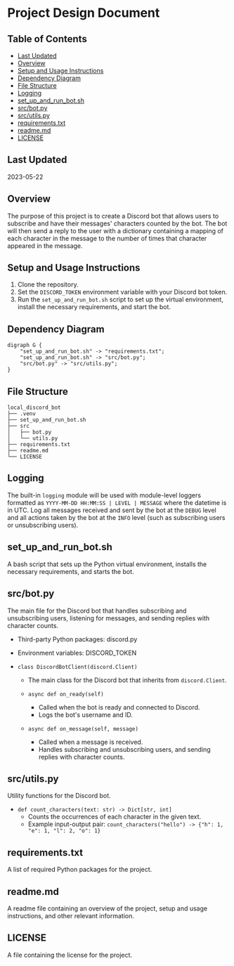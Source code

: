 # Project Design Document

## Table of Contents

- [Last Updated](#last-updated)
- [Overview](#overview)
- [Setup and Usage Instructions](#setup-and-usage-instructions)
- [Dependency Diagram](#dependency-diagram)
- [File Structure](#file-structure)
- [Logging](#logging)
- [set_up_and_run_bot.sh](#set_up_and_run_botsh)
- [src/bot.py](#srcbotpy)
- [src/utils.py](#srcutilspy)
- [requirements.txt](#requirementstxt)
- [readme.md](#readmemd)
- [LICENSE](#license)

## Last Updated

2023-05-22

## Overview

The purpose of this project is to create a Discord bot that allows users to subscribe and have their messages' characters counted by the bot. The bot will then send a reply to the user with a dictionary containing a mapping of each character in the message to the number of times that character appeared in the message.

## Setup and Usage Instructions

1. Clone the repository.
2. Set the `DISCORD_TOKEN` environment variable with your Discord bot token.
3. Run the `set_up_and_run_bot.sh` script to set up the virtual environment, install the necessary requirements, and start the bot.

## Dependency Diagram

```graphviz
digraph G {
    "set_up_and_run_bot.sh" -> "requirements.txt";
    "set_up_and_run_bot.sh" -> "src/bot.py";
    "src/bot.py" -> "src/utils.py";
}
```

## File Structure

```
local_discord_bot
├── .venv
├── set_up_and_run_bot.sh
├── src
│   ├── bot.py
│   └── utils.py
├── requirements.txt
├── readme.md
└── LICENSE
```

## Logging

The built-in `logging` module will be used with module-level loggers formatted as `YYYY-MM-DD HH:MM:SS | LEVEL | MESSAGE` where the datetime is in UTC. Log all messages received and sent by the bot at the `DEBUG` level and all actions taken by the bot at the `INFO` level (such as subscribing users or unsubscribing users).

## set_up_and_run_bot.sh

A bash script that sets up the Python virtual environment, installs the necessary requirements, and starts the bot.

## src/bot.py

The main file for the Discord bot that handles subscribing and unsubscribing users, listening for messages, and sending replies with character counts.

- Third-party Python packages: discord.py
- Environment variables: DISCORD_TOKEN

- `class DiscordBotClient(discord.Client)`
  - The main class for the Discord bot that inherits from `discord.Client`.

  - `async def on_ready(self)`
    - Called when the bot is ready and connected to Discord.
    - Logs the bot's username and ID.

  - `async def on_message(self, message)`
    - Called when a message is received.
    - Handles subscribing and unsubscribing users, and sending replies with character counts.

## src/utils.py

Utility functions for the Discord bot.

- `def count_characters(text: str) -> Dict[str, int]`
  - Counts the occurrences of each character in the given text.
  - Example input-output pair: `count_characters("hello") -> {"h": 1, "e": 1, "l": 2, "o": 1}`

## requirements.txt

A list of required Python packages for the project.

## readme.md

A readme file containing an overview of the project, setup and usage instructions, and other relevant information.

## LICENSE

A file containing the license for the project.